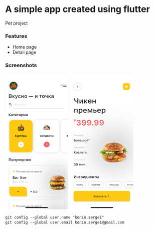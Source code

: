 # A simple app created using flutter 

Pet project

### Features

- Home page
- Detail page

### Screenshots
<p float="left">
    <kbd>
        <img src="assets/images/screenshot-home-page-no-frame.png" width="200" />
    </kbd>
    <kbd>
        <img src="assets/images/screenshot-detail-page-no-frame.png" width="200" />
    </kbd>
</p>


    git config --global user.name "konin.sergei"
    git config --global user.email konin.sergei@gmail.com
